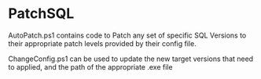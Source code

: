 # PatchSQL

AutoPatch.ps1 contains code to Patch any set of specific SQL Versions to their appropriate patch levels provided by their config file.

ChangeConfig.ps1 can be used to update the new target versions that need to applied, and the path of the appropriate .exe file
